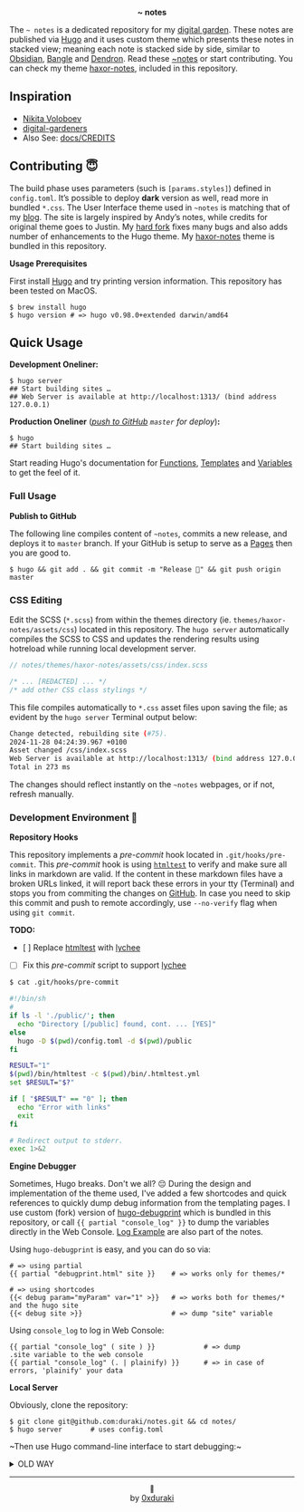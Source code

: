 <p align="center"><b>~ notes</b></p>

The `~ notes` is a dedicated repository for my [digital garden](https://github.com/MaggieAppleton/digital-gardeners#what-is-digital-gardening). These notes are published via [Hugo](https://gohugo.io) and it uses custom theme which presents these notes in stacked view; meaning each note is stacked side by side, similar to [Obsidian](https://obsidian.md/), [Bangle](https://bangle.io/) and [Dendron](https://www.dendron.so/). Read these [~notes](http://notes.durakiconsulting.com) or start contributing. You can check my theme [haxor-notes](./themes/haxor-notes), included in this repository.

## Inspiration

* [Nikita Voloboev](https://wiki.nikiv.dev/)
* [digital-gardeners](https://github.com/MaggieAppleton/digital-gardeners)
* Also See: [docs/CREDITS](notes/docs/CREDITS.md)

## Contributing 😇

The build phase uses parameters (such is `[params.styles]`) defined in `config.toml`. It’s possible to deploy **dark** version as well, read more in bundled `*.css`. The User Interface theme used in `~notes` is matching that of my [blog](https://duraki.github.io). The site is largely inspired by Andy’s notes, while credits for original theme goes to Justin. My [hard fork](./themes/haxor-notes) fixes many bugs and also adds number of enhancements to the Hugo theme. My [haxor-notes](./themes/haxor-notes) theme is bundled in this repository.

**Usage Prerequisites**

First install [Hugo](https://gohugo.io) and try printing version information. This repository has been tested on MacOS.

```
$ brew install hugo
$ hugo version # => hugo v0.98.0+extended darwin/amd64
```

## Quick Usage

**Development Oneliner:**

```
$ hugo server
## Start building sites …
## Web Server is available at http://localhost:1313/ (bind address 127.0.0.1)
```

**Production Oneliner** (*[push to GitHub](/.github/workflows/hugo.yml) `master` for deploy*)**:**

```
$ hugo
## Start building sites …
```

Start reading Hugo's documentation for [Functions](https://gohugo.io/categories/functions), [Templates](https://gohugo.io/templates/) and [Variables](https://gohugo.io/variables/) to get the feel of it.

### Full Usage

**Publish to GitHub**

The following line compiles content of `~notes`, commits a new release, and deploys it to `master` branch. If your GitHub is setup to serve as a [Pages](https://docs.github.com/en/pages) then you are good to.

```
$ hugo && git add . && git commit -m "Release 🥳" && git push origin master
```

### CSS Editing

Edit the SCSS (`*.scss`) from within the themes directory (ie. `themes/haxor-notes/assets/css`) located in this repository. The `hugo server` automatically compiles the SCSS to CSS and updates the rendering results using hotreload while running local development server.

```scss
// notes/themes/haxor-notes/assets/css/index.scss

/* ... [REDACTED] ... */
/* add other CSS class stylings */
```

This file compiles automatically to `*.css` asset files upon saving the file; as evident by the `hugo server` Terminal output below:

```sh
Change detected, rebuilding site (#75).
2024-11-28 04:24:39.967 +0100
Asset changed /css/index.scss
Web Server is available at http://localhost:1313/ (bind address 127.0.0.1)
Total in 273 ms
```

The changes should reflect instantly on the `~notes` webpages, or if not, refresh manually.

### Development Environment 🎉

**Repository Hooks**

This repository implements a *pre-commit* hook located in `.git/hooks/pre-commit`. This *pre-commit* hook is using [`htmltest`](https://github.com/wjdp/htmltest) to verify and make sure all links in markdown are valid. If the  content in these markdown files have a broken URLs linked, it will report back these errors in your tty (Terminal) and stops you from commiting the changes on [GitHub](https://github.com/duraki/notes). In case you need to skip this commit and push to remote accordingly, use `--no-verify` flag when using `git commit`.

**TODO:**
- [ ] Replace [htmltest](https://github.com/wjdp/htmltest) with [lychee](https://github.com/lycheeverse/lychee)
- [ ] Fix this *pre-commit* script to support [lychee](https://github.com/lycheeverse/lychee)

```bash
$ cat .git/hooks/pre-commit

#!/bin/sh
#
if ls -l './public/'; then
  echo "Directory [/public] found, cont. ... [YES]"
else
  hugo -D $(pwd)/config.toml -d $(pwd)/public
fi

RESULT="1"
$(pwd)/bin/htmltest -c $(pwd)/bin/.htmltest.yml
set $RESULT="$?"

if [ "$RESULT" == "0" ]; then
  echo "Error with links"
  exit
fi

# Redirect output to stderr.
exec 1>&2
```


**Engine Debugger**

Sometimes, Hugo breaks. Don't we all? 😔 During the design and implementation of the theme used, I've added a few shortcodes and quick references to quickly dump debug information from the templating pages. I use custom (fork) version of [hugo-debugprint](https://github.com/kaushalmodi/hugo-debugprint) which is bundled in this repository, or call `{{ partial "console_log" }}` to dump the variables directly in the Web Console. [Log Example](/content/debug/dbg.md) are also part of the notes.

Using `hugo-debugprint` is easy, and you can do so via:

```
# => using partial
{{ partial "debugprint.html" site }}    # => works only for themes/*

# => using shortcodes
{{< debug param="myParam" var="1" >}}   # => works both for themes/* and the hugo site
{{< debug site >}}                      # => dump "site" variable
```

Using `console_log` to log in Web Console:

```
{{ partial "console_log" ( site ) }}            # => dump .site variable to the web console
{{ partial "console_log" (. | plainify) }}      # => in case of errors, 'plainify' your data
```

**Local Server**

Obviously, clone the repository:

```
$ git clone git@github.com:duraki/notes.git && cd notes/
$ hugo server       # uses config.toml
```

~Then use Hugo command-line interface to start debugging:~

<details><summary>OLD WAY</summary>
<p>

```
$ hugo server --bind 127.0.0.1 --port 8800 --baseURL="http://127.0.0.1:8800/notes" -d docs/ --config cfg/local.toml --verboseLog  # [ --minify ]

# => bring Hugo server and output log more verbosly
$ hugo server [..] --config cfg/[local|prod].toml --verboseLog
```

</p>
</details>

---

<p align="center"><small>📝</small><br>by <a href="https://twitter.com/0xduraki">0xduraki</a></p>
